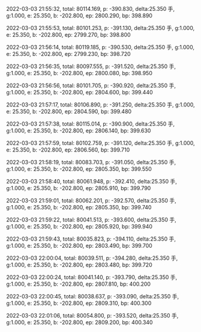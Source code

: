 2022-03-03 21:55:32, total: 80114.169, p: -390.830, delta:25.350 手, g:1.000, e: 25.350, b: -202.800, ep: 2800.290, bp: 398.890

2022-03-03 21:55:53, total: 80101.253, p: -391.130, delta:25.350 手, g:1.000, e: 25.350, b: -202.800, ep: 2799.270, bp: 398.800

2022-03-03 21:56:14, total: 80119.185, p: -390.530, delta:25.350 手, g:1.000, e: 25.350, b: -202.800, ep: 2799.230, bp: 398.720

2022-03-03 21:56:35, total: 80097.555, p: -391.520, delta:25.350 手, g:1.000, e: 25.350, b: -202.800, ep: 2800.080, bp: 398.950

2022-03-03 21:56:56, total: 80101.705, p: -390.920, delta:25.350 手, g:1.000, e: 25.350, b: -202.800, ep: 2804.600, bp: 399.440

2022-03-03 21:57:17, total: 80106.890, p: -391.250, delta:25.350 手, g:1.000, e: 25.350, b: -202.800, ep: 2804.590, bp: 399.480

2022-03-03 21:57:38, total: 80115.014, p: -390.900, delta:25.350 手, g:1.000, e: 25.350, b: -202.800, ep: 2806.140, bp: 399.630

2022-03-03 21:57:59, total: 80102.759, p: -391.120, delta:25.350 手, g:1.000, e: 25.350, b: -202.800, ep: 2806.560, bp: 399.710

2022-03-03 21:58:19, total: 80083.703, p: -391.050, delta:25.350 手, g:1.000, e: 25.350, b: -202.800, ep: 2805.350, bp: 399.550

2022-03-03 21:58:40, total: 80061.948, p: -392.410, delta:25.350 手, g:1.000, e: 25.350, b: -202.800, ep: 2805.910, bp: 399.790

2022-03-03 21:59:01, total: 80062.201, p: -392.570, delta:25.350 手, g:1.000, e: 25.350, b: -202.800, ep: 2805.350, bp: 399.740

2022-03-03 21:59:22, total: 80041.513, p: -393.600, delta:25.350 手, g:1.000, e: 25.350, b: -202.800, ep: 2805.920, bp: 399.940

2022-03-03 21:59:43, total: 80035.823, p: -394.110, delta:25.350 手, g:1.000, e: 25.350, b: -202.800, ep: 2803.490, bp: 399.700

2022-03-03 22:00:04, total: 80039.511, p: -394.280, delta:25.350 手, g:1.000, e: 25.350, b: -202.800, ep: 2803.480, bp: 399.720

2022-03-03 22:00:24, total: 80041.140, p: -393.790, delta:25.350 手, g:1.000, e: 25.350, b: -202.800, ep: 2807.810, bp: 400.200

2022-03-03 22:00:45, total: 80038.637, p: -393.090, delta:25.350 手, g:1.000, e: 25.350, b: -202.800, ep: 2809.310, bp: 400.300

2022-03-03 22:01:06, total: 80054.800, p: -393.520, delta:25.350 手, g:1.000, e: 25.350, b: -202.800, ep: 2809.200, bp: 400.340